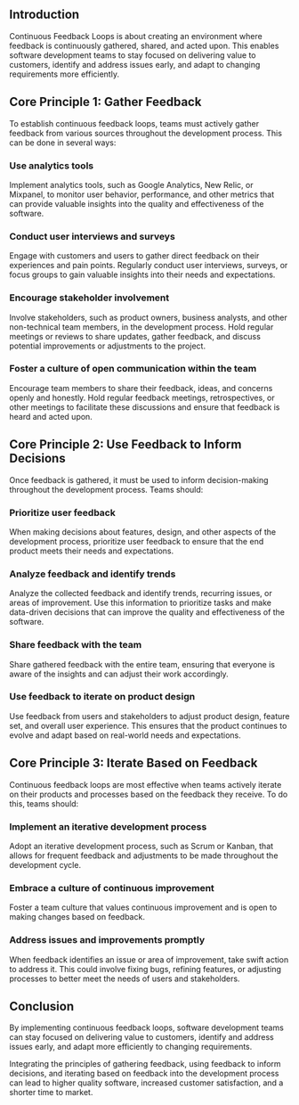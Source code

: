 <webui-data data-page-title="Continuous Feedback Loops: Tenet 4 of Continuous Agile Software Engineering" data-page-subtitle=""></webui-data>
<webui-data data-page-next-page='{"name":"Continuous Automation","href":"/tenets/continuous-automation"}'></webui-data>

<webui-side-by-side>

## Introduction

<webui-paper>

Continuous Feedback Loops is about creating an environment where feedback is continuously gathered, shared, and acted upon. This enables software development teams to stay focused on delivering value to customers, identify and address issues early, and adapt to changing requirements more efficiently.

</webui-paper>

</webui-side-by-side>

<webui-side-by-side>

## Core Principle 1: Gather Feedback

<webui-paper>

To establish continuous feedback loops, teams must actively gather feedback from various sources throughout the development process. This can be done in several ways:

### Use analytics tools

Implement analytics tools, such as Google Analytics, New Relic, or Mixpanel, to monitor user behavior, performance, and other metrics that can provide valuable insights into the quality and effectiveness of the software.

### Conduct user interviews and surveys

Engage with customers and users to gather direct feedback on their experiences and pain points. Regularly conduct user interviews, surveys, or focus groups to gain valuable insights into their needs and expectations.

### Encourage stakeholder involvement

Involve stakeholders, such as product owners, business analysts, and other non-technical team members, in the development process. Hold regular meetings or reviews to share updates, gather feedback, and discuss potential improvements or adjustments to the project.

### Foster a culture of open communication within the team

Encourage team members to share their feedback, ideas, and concerns openly and honestly. Hold regular feedback meetings, retrospectives, or other meetings to facilitate these discussions and ensure that feedback is heard and acted upon.

</webui-paper>

</webui-side-by-side>

<webui-side-by-side>

## Core Principle 2: Use Feedback to Inform Decisions

<webui-paper>

Once feedback is gathered, it must be used to inform decision-making throughout the development process. Teams should:

### Prioritize user feedback

When making decisions about features, design, and other aspects of the development process, prioritize user feedback to ensure that the end product meets their needs and expectations.

### Analyze feedback and identify trends

Analyze the collected feedback and identify trends, recurring issues, or areas of improvement. Use this information to prioritize tasks and make data-driven decisions that can improve the quality and effectiveness of the software.

### Share feedback with the team

Share gathered feedback with the entire team, ensuring that everyone is aware of the insights and can adjust their work accordingly.

### Use feedback to iterate on product design

Use feedback from users and stakeholders to adjust product design, feature set, and overall user experience. This ensures that the product continues to evolve and adapt based on real-world needs and expectations.

</webui-paper>

</webui-side-by-side>

<webui-side-by-side>

## Core Principle 3: Iterate Based on Feedback

<webui-paper>

Continuous feedback loops are most effective when teams actively iterate on their products and processes based on the feedback they receive. To do this, teams should:

### Implement an iterative development process

Adopt an iterative development process, such as Scrum or Kanban, that allows for frequent feedback and adjustments to be made throughout the development cycle.

### Embrace a culture of continuous improvement

Foster a team culture that values continuous improvement and is open to making changes based on feedback.

### Address issues and improvements promptly

When feedback identifies an issue or area of improvement, take swift action to address it. This could involve fixing bugs, refining features, or adjusting processes to better meet the needs of users and stakeholders.

</webui-paper>

</webui-side-by-side>

<webui-side-by-side>

## Conclusion

<webui-paper>

By implementing continuous feedback loops, software development teams can stay focused on delivering value to customers, identify and address issues early, and adapt more efficiently to changing requirements.

Integrating the principles of gathering feedback, using feedback to inform decisions, and iterating based on feedback into the development process can lead to higher quality software, increased customer satisfaction, and a shorter time to market.

</webui-paper>

</webui-side-by-side>
